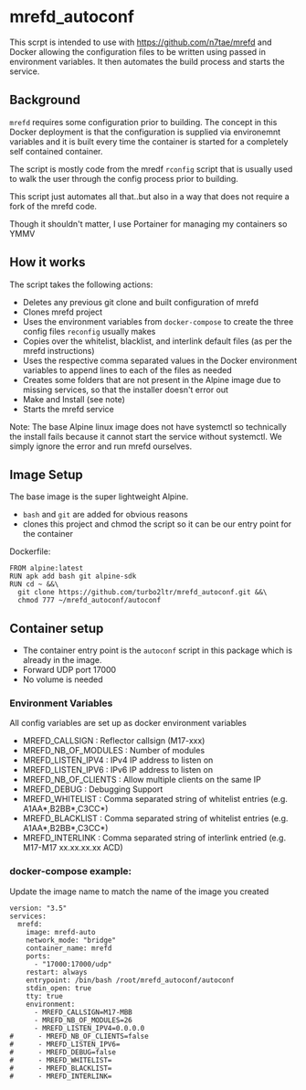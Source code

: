 # mrefd_autoconf
This scrpt is intended to use with https://github.com/n7tae/mrefd and Docker allowing the configuration files to be written using passed in environment variables. It then automates the build process and starts the service.

## Background
`mrefd` requires some configuration prior to building. The concept in this Docker deployment is that the configuration is supplied via environemnt variables and it is built every time the container is started for a completely self contained container.

The script is mostly code from the mredf `rconfig` script that is usually used to walk the user through the config process prior to building. 

This script just automates all that..but also in a way that does not require a fork of the mrefd code.

Though it shouldn't matter, I use Portainer for managing my containers so YMMV

## How it works
The script takes the following actions:
* Deletes any previous git clone and built configuration of mrefd
* Clones mrefd project
* Uses the environment variables from `docker-compose` to create the three config files `reconfig` usually makes
* Copies over the whitelist, blacklist, and interlink default files (as per the mrefd instructions)
* Uses the respective comma separated values in the Docker environment variables to append lines to each of the files as needed
* Creates some folders that are not present in the Alpine image due to missing services, so that the installer doesn't error out
* Make and Install (see note)
* Starts the mrefd service

Note: The base Alpine linux image does not have systemctl so technically the install fails because it cannot start the service without systemctl. We simply ignore the error and run mrefd ourselves.


## Image Setup
The base image is the super lightweight Alpine.  
* `bash` and `git` are added for obvious reasons
* clones this project and chmod the script so it can be our entry point for the container

Dockerfile:
```
FROM alpine:latest
RUN apk add bash git alpine-sdk  
RUN cd ~ &&\
  git clone https://github.com/turbo2ltr/mrefd_autoconf.git &&\
  chmod 777 ~/mrefd_autoconf/autoconf
```

## Container setup
* The container entry point is the `autoconf` script in this package which is already in the image.
* Forward UDP port 17000 
* No volume is needed

### Environment Variables
All config variables are set up as docker environment variables
* MREFD_CALLSIGN : Reflector callsign (M17-xxx)
* MREFD_NB_OF_MODULES : Number of modules
* MREFD_LISTEN_IPV4 : IPv4 IP address to listen on
* MREFD_LISTEN_IPV6 : IPv6 IP address to listen on
* MREFD_NB_OF_CLIENTS : Allow multiple clients on the same IP
* MREFD_DEBUG : Debugging Support
* MREFD_WHITELIST : Comma separated string of whitelist entries (e.g. A1AA*,B2BB*,C3CC*)
* MREFD_BLACKLIST : Comma separated string of whitelist entries (e.g. A1AA*,B2BB*,C3CC*)
* MREFD_INTERLINK : Comma separated string of interlink entried (e.g. M17-M17 xx.xx.xx.xx ACD)

### docker-compose example:
Update the image name to match the name of the image you created

```
version: "3.5"
services:
  mrefd:
    image: mrefd-auto
    network_mode: "bridge"
    container_name: mrefd 
    ports:
      - "17000:17000/udp"
    restart: always
    entrypoint: /bin/bash /root/mrefd_autoconf/autoconf
    stdin_open: true 
    tty: true      
    environment:
      - MREFD_CALLSIGN=M17-MBB
      - MREFD_NB_OF_MODULES=26
      - MREFD_LISTEN_IPV4=0.0.0.0
#      - MREFD_NB_OF_CLIENTS=false
#      - MREFD_LISTEN_IPV6=
#      - MREFD_DEBUG=false
#      - MREFD_WHITELIST=
#      - MREFD_BLACKLIST=
#      - MREFD_INTERLINK=
```



  
